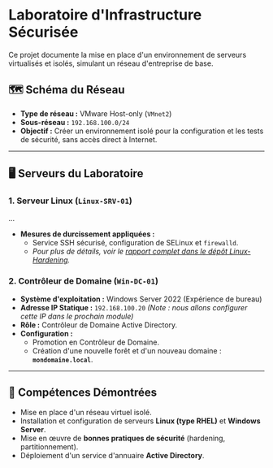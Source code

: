 # Laboratoire d'Infrastructure Sécurisée

Ce projet documente la mise en place d'un environnement de serveurs virtualisés et isolés, simulant un réseau d'entreprise de base.

## 🗺️ Schéma du Réseau

-   **Type de réseau :** VMware Host-only (`VMnet2`)
-   **Sous-réseau :** `192.168.100.0/24`
-   **Objectif :** Créer un environnement isolé pour la configuration et les tests de sécurité, sans accès direct à Internet.

---

## 🖥️ Serveurs du Laboratoire

### 1. Serveur Linux (`Linux-SRV-01`)
...
-   **Mesures de durcissement appliquées :**
    -   Service SSH sécurisé, configuration de SELinux et `firewalld`.
    -   *Pour plus de détails, voir le [rapport complet dans le dépôt Linux-Hardening](lien-vers-votre-dépôt-linux-hardening).*

### 2. Contrôleur de Domaine (`Win-DC-01`)

-   **Système d'exploitation :** Windows Server 2022 (Expérience de bureau)
-   **Adresse IP Statique :** `192.168.100.20` *(Note : nous allons configurer cette IP dans le prochain module)*
-   **Rôle :** Contrôleur de Domaine Active Directory.
-   **Configuration :**
    -   Promotion en Contrôleur de Domaine.
    -   Création d'une nouvelle forêt et d'un nouveau domaine : **`mondomaine.local`**.

---

## 🧠 Compétences Démontrées

-   Mise en place d'un réseau virtuel isolé.
-   Installation et configuration de serveurs **Linux (type RHEL)** et **Windows Server**.
-   Mise en œuvre de **bonnes pratiques de sécurité** (hardening, partitionnement).
-   Déploiement d'un service d'annuaire **Active Directory**.
